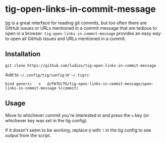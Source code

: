 # tig-open-links-in-commit-message

[tig](https://github.com/jonas/tig) is a great interface for reading git commits,
but too often there are GitHub issues or URLs mentioned in a commit message that
are tedious to open in a browser.  `tig-open-links-in-commit-message` provides
an easy way to open all GitHub issues and URLs mentioned in a commit.


## Installation

```
git clone https://github.com/ludios/tig-open-links-in-commit-message
```

Add to `~/.config/tig/config` or `~/.tigrc`:

```
bind generic   x   @/PATH/TO/tig-open-links-in-commit-message/open-links-in-commit-message %(commit)
```


## Usage

Move to whichever commit you're interested in and press the `x` key (or whichever key was set in the tig config).

If it doesn't seem to be working, replace `@` with `!` in the tig config to see output from the script.
